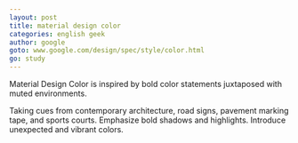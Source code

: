 ```yaml
---
layout: post
title: material design color
categories: english geek
author: google
goto: www.google.com/design/spec/style/color.html
go: study
---
```

Material Design Color is inspired by bold color statements juxtaposed with muted environments. <!-- more --> 

Taking cues from contemporary architecture, road signs, pavement marking tape, and sports courts. Emphasize bold shadows and highlights. Introduce unexpected and vibrant colors.
